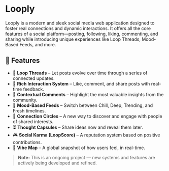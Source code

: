 # Looply

Looply is a modern and sleek social media web application designed to foster real connections and dynamic interactions. It offers all the core features of a social platform—posting, following, liking, commenting, and sharing while introducing unique experiences like Loop Threads, Mood-Based Feeds, and more.

## 🌟 Features

- 🔁 **Loop Threads** – Let posts evolve over time through a series of connected updates.  
- 💬 **Rich Interaction System** – Like, comment, and share posts with real-time feedback.  
- 🧠 **Contextual Comments** – Highlight the most valuable insights from the community.  
- 🎯 **Mood-Based Feeds** – Switch between Chill, Deep, Trending, and Fresh timelines.  
- 🔗 **Connection Circles** – A new way to discover and engage with people of shared interests.  
- ⏳ **Thought Capsules** – Share ideas now and reveal them later.  
- 🎮 **Social Karma (LoopScore)** – A reputation system based on positive contributions.  
- 📍 **Vibe Map** – A global snapshot of how users feel, in real-time.  

> **Note:** This is an ongoing project — new systems and features are actively being developed and refined.
